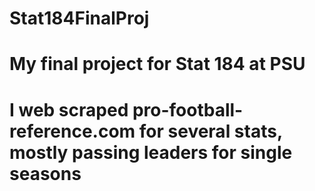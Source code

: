 # Stat184FinalProj
# My final project for Stat 184 at PSU
# I web scraped pro-football-reference.com for several stats, mostly passing leaders for single seasons
